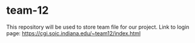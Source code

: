 # team-12
This repository will be used to store team file for our project.
Link to login page: https://cgi.soic.indiana.edu/~team12/index.html
